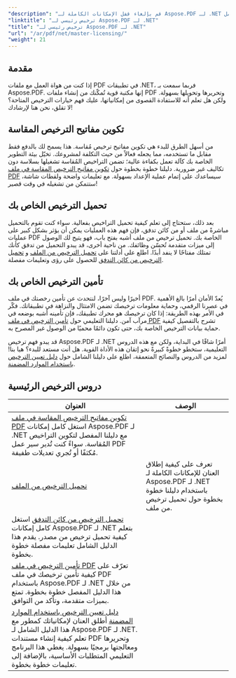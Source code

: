 ```yaml
---
"description": "قم بإلغاء قفل الإمكانات الكاملة لـ Aspose.PDF لـ .NET باستخدام دروس تعليمية مفصلة حول الترخيص وضمان الامتثال وتحسين سير عمل PDF الخاص بك."
"linktitle": "ترخيص رئيسي لـ Aspose.PDF لـ .NET"
"title": "ترخيص رئيسي لـ Aspose.PDF لـ .NET"
"url": "/ar/pdf/net/master-licensing/"
"weight": 21
---
```


## مقدمة

إذا كنت من هواة العمل مع ملفات PDF في تطبيقات .NET، فربما سمعت بـ Aspose.PDF. إنها مكتبة قوية تُمكّنك من إنشاء ملفات PDF وتحريرها وتحويلها بسهولة. ولكن هل تعلم أنه للاستفادة القصوى من إمكانياتها، عليك فهم خيارات الترخيص المتاحة؟ لا تقلق، نحن هنا لإرشادك!

## تكوين مفاتيح الترخيص المقاسة
من أسهل الطرق للبدء هي تكوين مفاتيح ترخيص مُقاسة. هذا يسمح لك بالدفع فقط مقابل ما تستخدمه، مما يجعله فعالاً من حيث التكلفة لمشروعك. تخيّل بيئة التطوير الخاصة بك كآلة تعمل بكفاءة عالية؛ تضمن التراخيص المُقاسة تشغيلها بسلاسة دون تكاليف غير ضرورية. دليلنا خطوة بخطوة حول [تكوين مفاتيح الترخيص المقاسة في ملف PDF](./configureing-metered-license-keys/) سيساعدك على إتمام عملية الإعداد بسهولة. مع تعليمات واضحة ولقطات شاشة، ستتمكن من تشغيله في وقت قصير!

## تحميل الترخيص الخاص بك
بعد ذلك، ستحتاج إلى تعلم كيفية تحميل التراخيص بفعالية. سواء كنت تقوم بالتحميل مباشرةً من ملف أو من كائن تدفق، فإن فهم هذه العمليات يمكن أن يؤثر بشكل كبير على عمليات PDF الخاصة بك. تحميل ترخيص من ملف أشبه بفتح باب، فهو يتيح لك الوصول إلى ميزات متقدمة تُحسّن وظائفك. من ناحية أخرى، قد يبدو التحميل من تدفق كأنك تمتلك مفتاحًا لا ينفد أبدًا. اطلع على أدلتنا على [تحميل الترخيص من الملف](./loading-license-from-file/) و [تحميل الترخيص من كائن التدفق](./loading-license-from-stream-object/) للحصول على رؤى وتعليمات مفصلة.

## تأمين الترخيص الخاص بك
أخيرًا وليس آخرًا، لنتحدث عن تأمين رخصتك في ملف PDF. يُعدّ الأمان أمرًا بالغ الأهمية في عصرنا الرقمي، وحماية معلومات ترخيصك تضمن الامتثال والنزاهة في تطبيقاتك. فكّر في الأمر بهذه الطريقة: إذا كان ترخيصك هو محرك تطبيقك، فإن تأمينه أشبه بوضعه في مرآب آمن. دليلنا التعليمي حول [تأمين الترخيص في ملف PDF](./securing-license/) تشرح بالتفصيل كيفية حماية بيانات الترخيص الخاصة بك، حتى تكون دائمًا محميًا من الوصول غير المصرح به.

قد يبدو فهم ترخيص Aspose.PDF لـ .NET أمرًا شاقًا في البداية، ولكن مع هذه الدروس التعليمية، ستخطو خطوةً كبيرةً نحو إتقان هذه الأداة القوية. هل أنت مستعد للبدء؟ هيا بنا! لمزيد من الدروس والنصائح المتعمقة، اطلع على دليلنا الشامل حول [دليل تعيين الترخيص باستخدام الموارد المضمنة](./guide-to-set-license-using-embedded-resource/). 


## دروس الترخيص الرئيسية
| العنوان | الوصف |
| --- | --- | 
| [تكوين مفاتيح الترخيص المقاسة في ملف PDF](./configureing-metered-license-keys/) استغل كامل إمكانات Aspose.PDF لـ .NET مع دليلنا المفصل لتكوين التراخيص المُقاسة. سواءً كنت تُدير سير عمل PDF مُكثفًا أو تُجري تعديلات طفيفة.  
| [تحميل الترخيص من الملف](./loading-license-from-file/) |تعرف على كيفية إطلاق العنان للإمكانات الكاملة لـ Aspose.PDF لـ .NET باستخدام دليلنا خطوة بخطوة حول تحميل ترخيص من ملف. |  
| [تحميل الترخيص من كائن التدفق](./loading-license-from-stream-object/) استغل كامل إمكانات Aspose.PDF لـ .NET بتعلم كيفية تحميل ترخيص من مصدر. يقدم هذا الدليل الشامل تعليمات مفصلة خطوة بخطوة.  
| [تأمين الترخيص في ملف PDF](./securing-license/) تعرّف على كيفية تأمين ترخيصك في ملف PDF باستخدام Aspose.PDF لـ .NET من خلال هذا الدليل المفصل خطوة بخطوة. تمتع بميزات متقدمة، وتأكد من التوافق.  
| [دليل تعيين الترخيص باستخدام الموارد المضمنة](./guide-to-set-license-using-embedded-resource/) أطلق العنان لإمكانياتك كمطور مع هذا الدليل الشامل لـ Aspose.PDF لـ .NET. تعلم كيفية إنشاء مستندات PDF وتحريرها ومعالجتها برمجيًا بسهولة. يغطي هذا البرنامج التعليمي المتطلبات الأساسية، بالإضافة إلى تعليمات خطوة بخطوة.